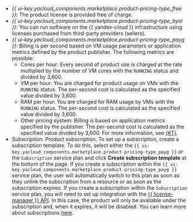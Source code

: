 * _{{ ui-key.yacloud_components.marketplace.product-pricing-type_free }}_: The product license is provided free of charge.
* _{{ ui-key.yacloud_components.marketplace.product-pricing-type_byol }}_: You can run software on the {{ yandex-cloud }} infrastructure using licenses purchased from third-party providers (sellers).
* _{{ ui-key.yacloud_components.marketplace.product-pricing-type_payg }}_: Billing is per second based on VM usage parameters or application metrics defined by the product publisher. The following metrics are possible:
   * Cores per hour: Every second of product use is charged at the rate multiplied by the number of VM cores with the `RUNNING` status and divided by 3,600.
   * VM per hour: You are charged for product usage on VMs with the `RUNNING` status. The per-second cost is calculated as the specified value divided by 3,600.
   * RAM per hour: You are charged for RAM usage by VMs with the `RUNNING` status. The per-second cost is calculated as the specified value divided by 3,600.
   * Other pricing system: Billing is based on application metrics specified by the publisher. The per-second cost is calculated as the specified value divided by 3,600. For more information, see [{#T}](../../marketplace/concepts/api-usage.md).
* _Subscription_: Product subscription.
   To set up a subscription, create a subscription template. To do this, select either the `{{ ui-key.yacloud_components.marketplace.product-pricing-type_payg }}` or the `Subscription` service plan and click **Create subscription template** at the bottom of the page.
   If you create a subscription within the `{{ ui-key.yacloud_components.marketplace.product-pricing-type_payg }}` service plan, the user will automatically switch to this plan as soon as they unlink the subscription from a resource or as soon as the subscription expires.
   If you create a subscription within the `Subscription` service plan, you will need to set up integration with the [{{ license-manager }} API](../../marketplace/license-manager/api-ref/index.md). In this case, the product will only be available under the subscription and, when it expires, it will be disabled. You can learn more about subscriptions [here](../../marketplace/concepts/subscription.md).
